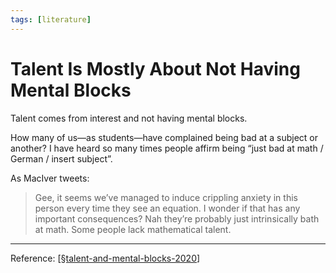 ```yaml
---
tags: [literature]
---
```


# Talent Is Mostly About Not Having Mental Blocks

Talent comes from interest and not having mental blocks. 

How many of us—as students—have complained being bad at a subject or another? I have heard so many times people affirm being “just bad at math / German / insert subject”.

As MacIver tweets:

> Gee, it seems we’ve managed to induce crippling anxiety in this person every time they see an equation. I wonder if that has any important consequences? Nah they’re probably just intrinsically bath at math. Some people lack mathematical talent.

---

Reference: [[§talent-and-mental-blocks-2020]]

[//begin]: # "Autogenerated link references for markdown compatibility"
[§talent-and-mental-blocks-2020]: §talent-and-mental-blocks-2020 "Talent and Mental Blocks (2020)"
[//end]: # "Autogenerated link references"
